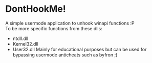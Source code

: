 # DontHookMe!
A simple usermode application to unhook winapi functions :P<br>
To be more specific functions from these dlls:<br>
- ntdll.dll
- Kernel32.dll
- User32.dll
Mainly for educational purposes but can be used for bypassing usermode anticheats such as byfron ;)